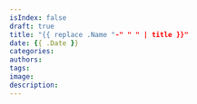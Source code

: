 ```yaml
---
isIndex: false
draft: true
title: "{{ replace .Name "-" " " | title }}"
date: {{ .Date }}
categories:
authors:
tags:
image:
description:
---
```

